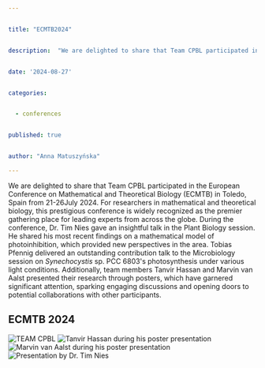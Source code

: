 ```yaml
---


title: "ECMTB2024"


description:  "We are delighted to share that Team CPBL participated in the European Conference on Mathematical and Theoretical Biology (ECMTB) in Toledo, Spain from 21-26July 2024."


date: '2024-08-27'


categories:


  - conferences


published: true


author: "Anna Matuszyńska"

---
```


We are delighted to share that Team CPBL participated in the European Conference on Mathematical and Theoretical Biology (ECMTB) in Toledo, Spain from 21-26July 2024. For researchers in mathematical and theoretical biology, this prestigious conference is widely recognized as the premier gathering place for leading experts from across the globe. During the conference, Dr. Tim Nies gave an insightful talk in the Plant Biology session. He shared his most recent findings on a mathematical model of photoinhibition, which provided new perspectives in the area. Tobias Pfennig delivered an outstanding contribution talk to the Microbiology session on *Synechocystis* sp. PCC 6803's photosynthesis under various light conditions. Additionally, team members Tanvir Hassan and Marvin van Aalst presented their research through posters, which have garnered significant attention, sparking engaging discussions and opening doors to potential collaborations with other participants.

## ECMTB 2024

![TEAM CPBL](/news/ECMTB1.jpeg)
![Tanvir Hassan during his poster presentation](/news/ECMTB2.jpeg)
![Marvin van Aalst during his poster presentation](/news/ECMTB3.jpeg)
![Presentation by Dr. Tim Nies](/news/ECMTB5.jpeg)

